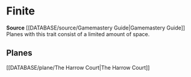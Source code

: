 ﻿---
id: '276'
name: Finite
rarity: Common
source: '[[DATABASE/source/Gamemastery Guide|Gamemastery Guide]]'
trait:
- Finite
type: Trait

---
# Finite

**Source** [[DATABASE/source/Gamemastery Guide|Gamemastery Guide]]
Planes with this trait consist of a limited amount of space.

## Planes

[[DATABASE/plane/The Harrow Court|The Harrow Court]]